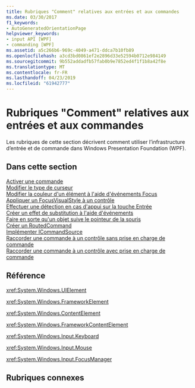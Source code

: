 ```yaml
---
title: Rubriques "Comment" relatives aux entrées et aux commandes
ms.date: 03/30/2017
f1_keywords:
- AutoGeneratedOrientationPage
helpviewer_keywords:
- input API [WPF]
- commanding [WPF]
ms.assetid: a5c266b6-969c-4049-a471-ddca7b10fb89
ms.openlocfilehash: a3cd3bd0861ef2e2896d33e52594b0712e984149
ms.sourcegitcommit: 9b552addadfb57fab0b9e7852ed4f1f1b8a42f8e
ms.translationtype: MT
ms.contentlocale: fr-FR
ms.lasthandoff: 04/23/2019
ms.locfileid: "61942777"
---
```

# <a name="input-and-commands-how-to-topics"></a>Rubriques "Comment" relatives aux entrées et aux commandes
Les rubriques de cette section décrivent comment utiliser l’infrastructure d’entrée et de commande dans Windows Presentation Foundation (WPF).  
  
## <a name="in-this-section"></a>Dans cette section  
 [Activer une commande](how-to-enable-a-command.md)  
 [Modifier le type de curseur](how-to-change-the-cursor-type.md)  
 [Modifier la couleur d'un élément à l'aide d'événements Focus](how-to-change-the-color-of-an-element-using-focus-events.md)  
 [Appliquer un FocusVisualStyle à un contrôle](how-to-apply-a-focusvisualstyle-to-a-control.md)  
 [Effectuer une détection en cas d'appui sur la touche Entrée](how-to-detect-when-the-enter-key-pressed.md)  
 [Créer un effet de substitution à l'aide d'événements](how-to-create-a-rollover-effect-using-events.md)  
 [Faire en sorte qu'un objet suive le pointeur de la souris](how-to-make-an-object-follow-the-mouse-pointer.md)  
 [Créer un RoutedCommand](how-to-create-a-routedcommand.md)  
 [Implémenter ICommandSource](how-to-implement-icommandsource.md)  
 [Raccorder une commande à un contrôle sans prise en charge de commande](how-to-hook-up-a-command-to-a-control-with-no-command-support.md)  
 [Raccorder une commande à un contrôle avec prise en charge de commande](how-to-hook-up-a-command-to-a-control-with-command-support.md)  
  
## <a name="reference"></a>Référence  
 <xref:System.Windows.UIElement>  
  
 <xref:System.Windows.FrameworkElement>  
  
 <xref:System.Windows.ContentElement>  
  
 <xref:System.Windows.FrameworkContentElement>  
  
 <xref:System.Windows.Input.Keyboard>  
  
 <xref:System.Windows.Input.Mouse>  
  
 <xref:System.Windows.Input.FocusManager>  
  
## <a name="related-sections"></a>Rubriques connexes
